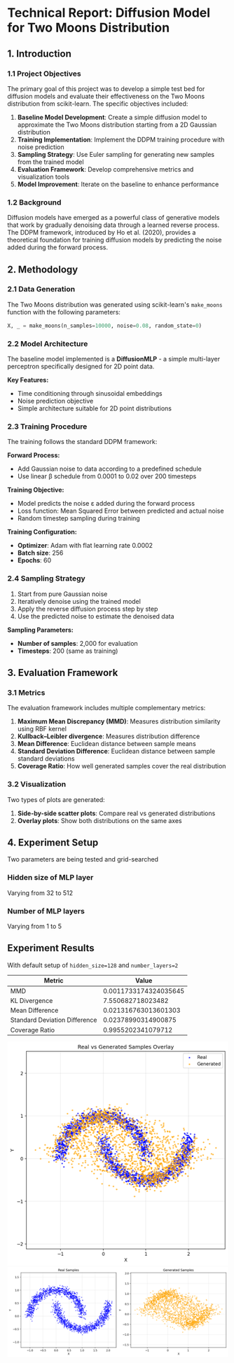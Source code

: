 # Technical Report: Diffusion Model for Two Moons Distribution

## 1. Introduction

### 1.1 Project Objectives

The primary goal of this project was to develop a simple test bed for diffusion models and evaluate their effectiveness on the Two Moons distribution from scikit-learn. The specific objectives included:

1. **Baseline Model Development**: Create a simple diffusion model to approximate the Two Moons distribution starting from a 2D Gaussian distribution
2. **Training Implementation**: Implement the DDPM training procedure with noise prediction
3. **Sampling Strategy**: Use Euler sampling for generating new samples from the trained model
4. **Evaluation Framework**: Develop comprehensive metrics and visualization tools
5. **Model Improvement**: Iterate on the baseline to enhance performance

### 1.2 Background

Diffusion models have emerged as a powerful class of generative models that work by gradually denoising data through a learned reverse process. The DDPM framework, introduced by Ho et al. (2020), provides a theoretical foundation for training diffusion models by predicting the noise added during the forward process.

## 2. Methodology

### 2.1 Data Generation

The Two Moons distribution was generated using scikit-learn's `make_moons` function with the following parameters:
```python
X, _ = make_moons(n_samples=10000, noise=0.08, random_state=0)
```

### 2.2 Model Architecture

The baseline model implemented is a **DiffusionMLP** - a simple multi-layer perceptron specifically designed for 2D point data.

**Key Features:**
- Time conditioning through sinusoidal embeddings
- Noise prediction objective 
- Simple architecture suitable for 2D point distributions

### 2.3 Training Procedure

The training follows the standard DDPM framework:

**Forward Process:**
- Add Gaussian noise to data according to a predefined schedule
- Use linear β schedule from 0.0001 to 0.02 over 200 timesteps

**Training Objective:**
- Model predicts the noise ε added during the forward process
- Loss function: Mean Squared Error between predicted and actual noise
- Random timestep sampling during training

**Training Configuration:**
- **Optimizer**: Adam with flat learning rate 0.0002
- **Batch size**: 256
- **Epochs**: 60 

### 2.4 Sampling Strategy

1. Start from pure Gaussian noise
2. Iteratively denoise using the trained model
3. Apply the reverse diffusion process step by step
4. Use the predicted noise to estimate the denoised data

**Sampling Parameters:**
- **Number of samples**: 2,000 for evaluation
- **Timesteps**: 200 (same as training)

## 3. Evaluation Framework

### 3.1 Metrics

The evaluation framework includes multiple complementary metrics:

1. **Maximum Mean Discrepancy (MMD)**: Measures distribution similarity using RBF kernel
2. **Kullback–Leibler divergence**: Measures distribution difference
2. **Mean Difference**: Euclidean distance between sample means
3. **Standard Deviation Difference**: Euclidean distance between sample standard deviations
4. **Coverage Ratio**: How well generated samples cover the real distribution

### 3.2 Visualization

Two types of plots are generated:
1. **Side-by-side scatter plots**: Compare real vs generated distributions
2. **Overlay plots**: Show both distributions on the same axes

## 4. Experiment Setup

Two parameters are being tested and grid-searched

### Hidden size of MLP layer

Varying from 32 to 512

### Number of MLP layers

Varying from 1 to 5

## Experiment Results

With default setup of `hidden_size=128` and `number_layers=2`

| Metric | Value |
|--------|-------|
| MMD | 0.0011733174324035645 |
| KL Divergence | 7.550682718023482 |
| Mean Difference | 0.021316763013601303 |
| Standard Deviation Difference | 0.02378990314900875 |
| Coverage Ratio | 0.9955202341079712 |


![Overlay Comparison](outputs/overlay_comparison.png)
![Side by Side Comparison](outputs/scatter_comparison.png)


